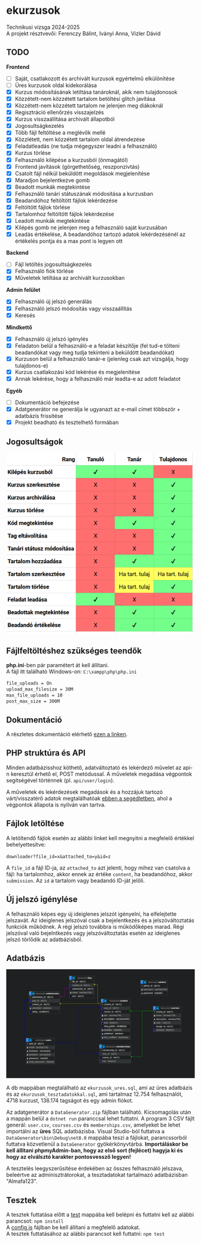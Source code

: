 # ekurzusok
Technikusi vizsga 2024-2025 \
A projekt résztvevői: Ferenczy Bálint, Iványi Anna, Vizler Dávid

## TODO
**Frontend**
- [ ] Saját, csatlakozott és archivált kurzusok egyértelmű elkülönítése
- [ ] Üres kurzusok oldal kidekorálása
- [x] Kurzus módosításának letiltása tanároknál, akik nem tulajdonosok
- [x] Közzétett-nem közzétett tartalom betöltési glitch javítása
- [x] Közzétett-nem közzétett tartalom ne jelenjen meg diákoknál
- [x] Regisztráció ellenőrzés visszajelzés
- [x] Kurzus visszaállítása archivált állapotból
- [x] Jogosultságkezelés
- [x] Több fájl feltöltése a meglévők mellé
- [x] Közzlétett, nem közzétett tartalom oldal átrendezése
- [x] Feladatleadás (ne tudja mégegyszer leadni a felhasználó)
- [x] Kurzus törlése
- [x] Felhasználó kilépése a kurzusból (önmagától)
- [x] Frontend javítások (görgethetőség, reszponzivtás)
- [x] Csatolt fájl nélkül beküldött megoldások megjelenítése
- [x] Maradjon bejelentkezve gomb
- [x] Beadott munkák megtekintése
- [x] Felhasználó tanári státuszának módosítása a kurzusban
- [x] Beadandóhoz feltöltött fájlok lekérdezése
- [x] Feltöltött fájlok törlése
- [x] Tartalomhoz feltöltött fájlok lekérdezése
- [x] Leadott munkák megtekintése
- [x] Kilépés gomb ne jelenjen meg a felhasználó saját kurzusában
- [x] Leadás értékelése, A beadandóhoz tartozó adatok lekérdezésénél az értékelés pontja és a max pont is legyen ott

**Backend**
- [ ] Fájl letöltés jogosultságkezelés
- [x] Felhasználó fiók törlése
- [x] Műveletek letiltása az archivált kurzusokban

**Admin felület**
- [x] Felhasználó új jelszó generálás
- [x] Felhasználó jelszó módosítás vagy visszaállítás
- [x] Keresés

**Mindkettő**
- [x] Felhasználó új jelszó igénylés
- [x] Feladaton belül a felhasználó-e a feladat készítője (fel tud-e tölteni beadandókat vagy meg tudja tekinteni a beküldött beadandókat)
- [x] Kurzuson belül a felhasználó tanár-e (jelenleg csak azt vizsgálja, hogy tulajdonos-e)
- [x] Kurzus csatlakozási kód lekérése és megjelenítése
- [x] Annak lekérése, hogy a felhasználó már leadta-e az adott feladatot

**Egyéb**
- [ ] Dokumentáció befejezése
- [x] Adatgenerátor ne generálja le ugyanazt az e-mail címet többször + adatbázis frissítése
- [x] Projekt beadható és tesztelhető formában

## Jogosultságok
![](./db/jogosultsagok.png)

## Fájlfeltöltéshez szükséges teendők
**php.ini**-ben pár paramétert át kell állítani.\
A fájl itt található Windows-on: `C:\xampp\php\php.ini`
```
file_uploads = On
upload_max_filesize = 30M
max_file_uploads = 10
post_max_size = 300M
```

## Dokumentáció
A részletes dokumentáció elérhető [ezen a linken](https://docs.google.com/document/d/1uhBqkqfKAe0qxYCk307rlWE4jrNmFYU45DSQCpYt-Fk/edit?usp=sharing). 

## PHP struktúra és API
Minden adatbázisshoz köthető, adatváltoztató és lekérdező művelet az api-n keresztül érhető el, POST metódussal. A műveletek megadása végpontok segítségével történnek (pl. `api/user/login`).

A műveletek és lekérdezések megadások és a hozzájuk tartozó várt/visszatérő adatok megtalálhatóak [ebben a segédletben](https://docs.google.com/spreadsheets/d/1QqVU3NuwNTp1Xk_SZ8jrgYIF6DXR1OvF8vQTprfVUaY/edit?usp=sharing), ahol a végpontok állapota is nyilván van tartva.

## Fájlok letöltése
A letöltendő fájlok esetén az alábbi linket kell megnyitni a megfelelő értékkel behelyettesítve:

`downloader?file_id=x&attached_to=y&id=z`

A `file_id` a fájl ID-ja, az `attached_to` azt jelenti, hogy mihez van csatolva a fájl: ha tartalomhoz, akkor ennek az értéke `content`, ha beadandóhoz, akkor `submission`. Az `id` a tartalom vagy beadandó ID-ját jelöli.

## Új jelszó igénylése
A felhasználó képes egy új ideiglenes jelszót igényelni, ha elfelejtette jelszavát. Az ideiglenes jelszóval csak a bejelentkezés és a jelszóváltoztatás funkciók működnek. A régi jelszó továbbra is működőképes marad. Régi jelszóval való bejelntkezés vagy jelszóváltoztatás esetén az ideiglenes jelszó törlődik az adatbázisból.

## Adatbázis
![Adatbázis relációs modell](./db/db.png)

A db mappában megtalálható az `ekurzusok_ures.sql`, ami az üres adatbázis és az `ekurzusok_tesztadatokkal.sql`, ami tartalmaz 12.754 felhasználót, 4718 kurzust, 138.174 tagságot és egy admin fiókot.

Az adatgenerátor a `DataGenerator.zip` fájlban található. Kicsomagolás után a mappán belül a `dotnet run` paranccsal lehet futtatni. A program 3 CSV fájlt generál: `user.csv`, `courses.csv` és `memberships.csv`, amelyeket be lehet importálni az **üres** SQL adatbázisba. Visual Studio-ból futtatva a `DataGenerator\bin\Debug\net8.0` mappába teszi a fájlokat, parancssorból futtatva közvetlenül a `DataGenerator` gyökérkönyvtárba. **Importáláskor be kell állítani phpmyAdmin-ban, hogy az első sort (fejlécet) hagyja ki és hogy az elválsztó karakter pontosvessző legyen!**

A tesztelés leegyszerűsítése érdekében az összes felhasználó jelszava, beleértve az adminisztrátorokat, a tesztadatokat tartalmazó adatbázisban "Almafa123".

## Tesztek
A tesztek futtatása előtt a [test](test/) mappába kell belépni és futtatni kell az alábbi parancsot: `npm install` \
A [config.js](test/config.js) fájlban be kell állítani a megfelelő adatokat. \
A tesztek futtatásához az alábbi parancsot kell futtatni: `npm test`
